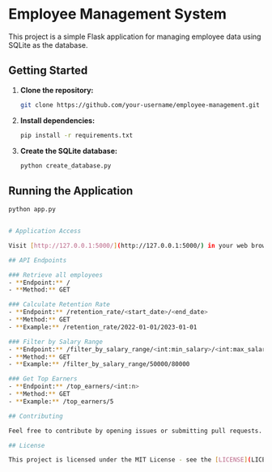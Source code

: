 # Employee Management System

This project is a simple Flask application for managing employee data using SQLite as the database.

## Getting Started

1. **Clone the repository:**

    ```bash
    git clone https://github.com/your-username/employee-management.git
    ```

2. **Install dependencies:**

    ```bash
    pip install -r requirements.txt
    ```

3. **Create the SQLite database:**

    ```bash
    python create_database.py
    ```

## Running the Application

```bash
python app.py


# Application Access

Visit [http://127.0.0.1:5000/](http://127.0.0.1:5000/) in your web browser to access the application.

## API Endpoints

### Retrieve all employees
- **Endpoint:** /
- **Method:** GET

### Calculate Retention Rate
- **Endpoint:** /retention_rate/<start_date>/<end_date>
- **Method:** GET
- **Example:** /retention_rate/2022-01-01/2023-01-01

### Filter by Salary Range
- **Endpoint:** /filter_by_salary_range/<int:min_salary>/<int:max_salary>
- **Method:** GET
- **Example:** /filter_by_salary_range/50000/80000

### Get Top Earners
- **Endpoint:** /top_earners/<int:n>
- **Method:** GET
- **Example:** /top_earners/5

## Contributing

Feel free to contribute by opening issues or submitting pull requests.

## License

This project is licensed under the MIT License - see the [LICENSE](LICENSE) file for details.
